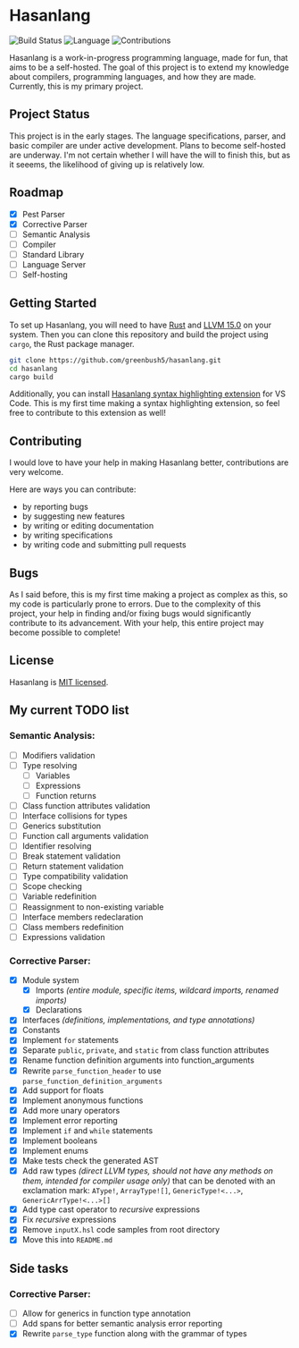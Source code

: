 # Hasanlang
![Build Status](https://github.com/greenbush5/hasanlang/actions/workflows/build.yml/badge.svg)
![Language](https://img.shields.io/badge/Language-Rust-orange)
![Contributions](https://img.shields.io/badge/Contributions-Welcome-brightgreen)

Hasanlang is a work-in-progress programming language, made for fun, that aims to be a self-hosted. The goal of this project is to extend my knowledge about compilers, programming languages, and how they are made. Currently, this is my primary project.

## Project Status
This project is in the early stages. The language specifications, parser, and basic compiler are under active development. Plans to become self-hosted are underway. I'm not certain whether I will have the will to finish this, but as it seeems, the likelihood of giving up is relatively low.

## Roadmap
- [x] Pest Parser
- [x] Corrective Parser
- [ ] Semantic Analysis
- [ ] Compiler
- [ ] Standard Library
- [ ] Language Server
- [ ] Self-hosting

## Getting Started
To set up Hasanlang, you will need to have [Rust](https://www.rust-lang.org/tools/install) and [LLVM 15.0](https://releases.llvm.org/download.html) on your system. Then you can clone this repository and build the project using `cargo`, the Rust package manager.

```bash
git clone https://github.com/greenbush5/hasanlang.git
cd hasanlang
cargo build
```

Additionally, you can install [Hasanlang syntax highlighting extension](https://github.com/greenbush5/hasanlang-syntax-extension) for VS Code. This is my first time making a syntax highlighting extension, so feel free to contribute to this extension as well!

## Contributing
I would love to have your help in making Hasanlang better, contributions are very welcome.

Here are ways you can contribute:

- by reporting bugs
- by suggesting new features
- by writing or editing documentation
- by writing specifications
- by writing code and submitting pull requests

## Bugs
As I said before, this is my first time making a project as complex as this, so my code is particularly prone to errors. Due to the complexity of this project, your help in finding and/or fixing bugs would significantly contribute to its advancement. With your help, this entire project may become possible to complete!

## License
Hasanlang is [MIT licensed](https://en.wikipedia.org/wiki/MIT_License).

## My current TODO list

### Semantic Analysis:
- [ ] Modifiers validation
- [ ] Type resolving
  - [ ] Variables
  - [ ] Expressions
  - [ ] Function returns
- [ ] Class function attributes validation
- [ ] Interface collisions for types
- [ ] Generics substitution
- [ ] Function call arguments validation
- [ ] Identifier resolving
- [ ] Break statement validation
- [ ] Return statement validation
- [ ] Type compatibility validation
- [ ] Scope checking
- [ ] Variable redefinition
- [ ] Reassignment to non-existing variable
- [ ] Interface members redeclaration
- [ ] Class members redefinition
- [ ] Expressions validation

### Corrective Parser:

- [x] Module system
  - [x] Imports *(entire module, specific items, wildcard imports, renamed imports)*
  - [x] Declarations
- [x] Interfaces *(definitions, implementations, and type annotations)*
- [x] Constants
- [x] Implement `for` statements
- [x] Separate `public`, `private`, and `static` from class function attributes
- [x] Rename function definition arguments into function_arguments
- [x] Rewrite `parse_function_header` to use `parse_function_definition_arguments`
- [x] Add support for floats
- [x] Implement anonymous functions
- [x] Add more unary operators
- [x] Implement error reporting
- [x] Implement `if` and `while` statements
- [x] Implement booleans
- [x] Implement enums
- [x] Make tests check the generated AST
- [x] Add raw types *(direct LLVM types, should not have any methods on them, intended for compiler usage only)* that can be denoted with an exclamation mark: `AType!`, `ArrayType![]`, `GenericType!<...>`, `GenericArrType!<...>[]`
- [x] Add type cast operator to *recursive* expressions
- [x] Fix *recursive* expressions
- [x] Remove `inputX.hsl` code samples from root directory
- [x] Move this into `README.md`

## Side tasks

### Corrective Parser:
- [ ] Allow for generics in function type annotation
- [ ] Add spans for better semantic analysis error reporting
- [x] Rewrite `parse_type` function along with the grammar of types
